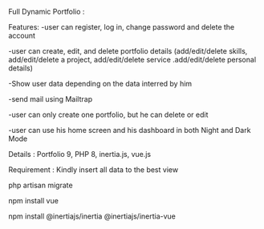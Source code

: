 Full Dynamic Portfolio :

Features: -user can register, log in, change password and delete the account

-user can create, edit, and delete portfolio details (add/edit/delete skills, add/edit/delete a project, add/edit/delete service .add/edit/delete personal details)

-Show user data depending on the data interred by him

-send mail using Mailtrap

-user can only create one portfolio, but he can delete or edit

-user can use his home screen and his dashboard in both Night and Dark Mode

Details : Portfolio 9, PHP 8, inertia.js, vue.js 

Requirement :
Kindly insert all data to the best view 

php artisan migrate 

npm install vue

npm install @inertiajs/inertia @inertiajs/inertia-vue
